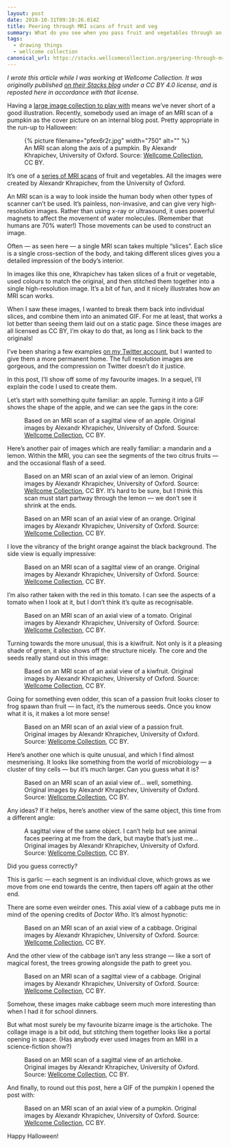 ```yaml
---
layout: post
date: 2018-10-31T09:10:26.014Z
title: Peering through MRI scans of fruit and veg
summary: What do you see when you pass fruit and vegetables through an MRI scanner? And how many animated GIFs can you make?
tags:
  - drawing things
  - wellcome collection
canonical_url: https://stacks.wellcomecollection.org/peering-through-mri-scans-of-fruit-and-veg-part-1-a2e8b07bde6f
---
```

*I wrote this article while I was working at Wellcome Collection. It was originally published [on their Stacks blog](https://stacks.wellcomecollection.org/peering-through-mri-scans-of-fruit-and-veg-part-1-a2e8b07bde6f) under a CC BY 4.0 license, and is reposted here in accordance with that license.*

<p>Having a <a href="https://wellcomecollection.org/works">large image collection to play with</a> means we’ve never short of a good illustration. Recently, somebody used an image of an MRI scan of a pumpkin as the cover picture on an internal blog post. Pretty appropriate in the run-up to Halloween:</p>

<figure>
  {%
    picture
    filename="pfex6r2r.jpg"
    width="750"
    alt=""
  %}
  <figcaption>An MRI scan along the axis of a pumpkin. By Alexandr Khrapichev, University of Oxford. Source: <a href="https://wellcomecollection.org/works/rb4sm6fd">Wellcome Collection</a>, CC BY.</figcaption>
</figure>

<p>It’s one of a <a href="https://wellcomecollection.org/works?query=creators%3A%22Alexandr+Khrapichev%2C+University+of+Oxford%22">series of MRI scans</a> of fruit and vegetables. All the images were created by Alexandr Khrapichev, from the University of Oxford.</p><p>An MRI scan is a way to look inside the human body when other types of scanner can’t be used. It’s painless, non-invasive, and can give very high-resolution images. Rather than using x-ray or ultrasound, it uses powerful magnets to affect the movement of water molecules. (Remember that humans are 70% water!) Those movements can be used to construct an image.</p><p>Often — as seen here — a single MRI scan takes multiple “slices”. Each slice is a single cross-section of the body, and taking different slices gives you a detailed impression of the body’s interior.</p><p>In images like this one, Khrapichev has taken slices of a fruit or vegetable, used colours to match the original, and then stitched them together into a single high-resolution image. It’s a bit of fun, and it nicely illustrates how an MRI scan works.</p><p>When I saw these images, I wanted to break them back into individual slices, and combine them into an animated GIF. For me at least, that works a lot better than seeing them laid out on a static page. Since these images are all licensed as CC BY, I’m okay to do that, as long as I link back to the originals!</p><p>I’ve been sharing a few examples <a href="https://twitter.com/alexwlchan">on my Twitter account</a>, but I wanted to give them a more permanent home. The full resolution images are gorgeous, and the compression on Twitter doesn’t do it justice.</p><p>In this post, I’ll show off some of my favourite images. In a sequel, I’ll explain the code I used to create them.</p><p>Let’s start with something quite familiar: an apple. Turning it into a GIF shows the shape of the apple, and we can see the gaps in the core:</p>

<figure>
  <img src="/images/2018/animated_fruit/1*0A1CEwcu9jXLh7l4WReFZA.mp4" class="dark_aware" loading="lazy" style="aspect-ratio: 1;" alt="">
  <figcaption>Based on an MRI scan of a sagittal view of an apple. Original images by Alexandr Khrapichev, University of Oxford. Source: <a href="https://wellcomecollection.org/works/mwn9qf6m">Wellcome Collection</a>, CC BY.</figcaption>
</figure>

<p>Here’s another pair of images which are really familiar: a mandarin and a lemon. Within the MRI, you can see the segments of the two citrus fruits — and the occasional flash of a seed.</p>

<figure>
  <img src="/images/2018/animated_fruit/1*J6_xF89Y6UqsuY0Ft6hc2g.mp4" class="dark_aware" loading="lazy" style="aspect-ratio: 1;" alt="">
  <figcaption>Based on an MRI scan of an axial view of an lemon. Original images by Alexandr Khrapichev, University of Oxford. Source: <a href="https://wellcomecollection.org/works/t2h4c4n3">Wellcome Collection</a>, CC BY. It’s hard to be sure, but I think this scan must start partway through the lemon — we don’t see it shrink at the ends.</figcaption>
</figure>

<figure>
  <img src="/images/2018/animated_fruit/1*Y6ZEP5NxeNJ-8RA7NbAi-Q.mp4" class="dark_aware" loading="lazy" style="aspect-ratio: 1;" alt="">
  <figcaption>Based on an MRI scan of an axial view of an orange. Original images by Alexandr Khrapichev, University of Oxford. Source: <a href="https://wellcomecollection.org/works/sxm89b3x">Wellcome Collection</a>, CC BY.</figcaption>
</figure>

<p>I love the vibrancy of the bright orange against the black background. The side view is equally impressive:</p>

<figure>
  <img src="/images/2018/animated_fruit/1*sw_sCusnQhbAz5zBey_GVQ.mp4" class="dark_aware" loading="lazy" style="aspect-ratio: 1;" alt="">
  <figcaption>Based on an MRI scan of a sagittal view of an orange. Original images by Alexandr Khrapichev, University of Oxford. Source: <a href="https://wellcomecollection.org/works/semnhwc6">Wellcome Collection</a>, CC BY.</figcaption>
</figure>

<p>I’m also rather taken with the red in this tomato. I can see the aspects of a tomato when I look at it, but I don’t think it’s quite as recognisable.</p>

<figure>
  <img src="/images/2018/animated_fruit/1*NGUMEkAvlyqmQC43SpgCPw.mp4" class="dark_aware" loading="lazy" style="aspect-ratio: 1;" alt="">
  <figcaption>Based on an MRI scan of an axial view of a tomato. Original images by Alexandr Khrapichev, University of Oxford. Source: <a href="https://wellcomecollection.org/works/nmppywpm">Wellcome Collection</a>, CC BY.</figcaption>
</figure>

<p>Turning towards the more unusual, this is a kiwifruit. Not only is it a pleasing shade of green, it also shows off the structure nicely. The core and the seeds really stand out in this image:</p>

<figure>
  <img src="/images/2018/animated_fruit/1*nMJOS6lMoxjFlVWGgW796g.mp4" class="dark_aware" loading="lazy" style="aspect-ratio: 1;" alt="">
  <figcaption>Based on an MRI scan of an axial view of a kiwfruit. Original images by Alexandr Khrapichev, University of Oxford. Source: <a href="https://wellcomecollection.org/works/aqzd3qh7">Wellcome Collection</a>, CC BY.</figcaption>
</figure>

<p>Going for something even odder, this scan of a passion fruit looks closer to frog spawn than fruit — in fact, it’s the numerous seeds. Once you know what it is, it makes a lot more sense!</p>

<figure>
  <img src="/images/2018/animated_fruit/1*-lRkN1t4HKnm5tt7E6q6Iw.mp4" class="dark_aware" loading="lazy" style="aspect-ratio: 1;" alt="">
  <figcaption>Based on an MRI scan of an axial view of a passion fruit. Original images by Alexandr Khrapichev, University of Oxford. Source: <a href="https://wellcomecollection.org/works/xkn4pw2u">Wellcome Collection</a>, CC BY.</figcaption>
</figure>

<p>Here’s another one which is quite unusual, and which I find almost mesmerising. It looks like something from the world of microbiology — a cluster of tiny cells — but it’s much larger. Can you guess what it is?</p>

<figure>
  <img src="/images/2018/animated_fruit/1*TRERlZijFg-iA9Xu3kCouA.mp4" class="dark_aware" loading="lazy" style="aspect-ratio: 1;" alt="">
  <figcaption>Based on an MRI scan of an axial view of… well, something. Original images by Alexandr Khrapichev, University of Oxford. Source: <a href="https://wellcomecollection.org/works/qbv99v5k">Wellcome Collection</a>, CC BY.</figcaption>
</figure>

<p>Any ideas? If it helps, here’s another view of the same object, this time from a different angle:</p>

<figure>
  <img src="/images/2018/animated_fruit/1*aJuRWvqdag11FD-BU3ZLyw.mp4" class="dark_aware" loading="lazy" style="aspect-ratio: 1;" alt="">
  <figcaption>A sagittal view of the same object. I can’t help but see animal faces peering at me from the dark, but maybe that’s just me… Original images by Alexandr Khrapichev, University of Oxford. Source: <a href="https://wellcomecollection.org/works/vwp2yvdd">Wellcome Collection</a>, CC BY.</figcaption>
</figure>

<p>Did you guess correctly?</p><p>This is garlic — each segment is an individual clove, which grows as we move from one end towards the centre, then tapers off again at the other end.</p><p>There are some even weirder ones. This axial view of a cabbage puts me in mind of the opening credits of <em>Doctor Who</em>. It’s almost hypnotic:</p>

<figure>
  <img src="/images/2018/animated_fruit/1*Fmpbt4SBWebr-S3L19KLxQ.mp4" class="dark_aware" loading="lazy" style="aspect-ratio: 1;" alt="">
  <figcaption>Based on an MRI scan of an axial view of a cabbage. Original images by Alexandr Khrapichev, University of Oxford. Source: <a href="https://wellcomecollection.org/works/rq48tke5">Wellcome Collection</a>, CC BY.</figcaption>
</figure>

<p>And the other view of the cabbage isn’t any less strange — like a sort of magical forest, the trees growing alongside the path to greet you.</p>

<figure>
  <img src="/images/2018/animated_fruit/1*5Ygqw2ZXPzsaY45dDBHQPg.mp4" class="dark_aware" loading="lazy" style="aspect-ratio: 1;" alt="">
  <figcaption>Based on an MRI scan of a sagittal view of a cabbage. Original images by Alexandr Khrapichev, University of Oxford. Source: <a href="https://wellcomecollection.org/works/kgz34m4e">Wellcome Collection</a>, CC BY.</figcaption>
</figure>

<p>Somehow, these images make cabbage seem much more interesting than when I had it for school dinners.</p><p>But what most surely be my favourite bizarre image is the artichoke. The collage image is a bit odd, but stitching them together looks like a portal opening in space. (Has anybody ever used images from an MRI in a science-fiction show?)</p>

<figure>
  <img src="/images/2018/animated_fruit/1*re6vsssoSzSnuvVMXqoOBw.mp4" class="dark_aware" loading="lazy" style="aspect-ratio: 1;" alt="">
  <figcaption>Based on an MRI scan of a sagittal view of an artichoke. Original images by Alexandr Khrapichev, University of Oxford. Source: <a href="https://wellcomecollection.org/works/b9g485fs">Wellcome Collection</a>, CC BY.</figcaption>
</figure>

<p>And finally, to round out this post, here a GIF of the pumpkin I opened the post with:</p>

<figure>
  <img src="/images/2018/animated_fruit/1*khJavcBL8IB_j_JkFOpNqg.mp4" class="dark_aware" loading="lazy" style="aspect-ratio: 1;" alt="">
  <figcaption>Based on an MRI scan of an axial view of a pumpkin. Original images by Alexandr Khrapichev, University of Oxford. Source: <a href="https://wellcomecollection.org/works/rb4sm6fd">Wellcome Collection</a>, CC BY.</figcaption>
</figure>

<p>Happy Halloween!</p>
